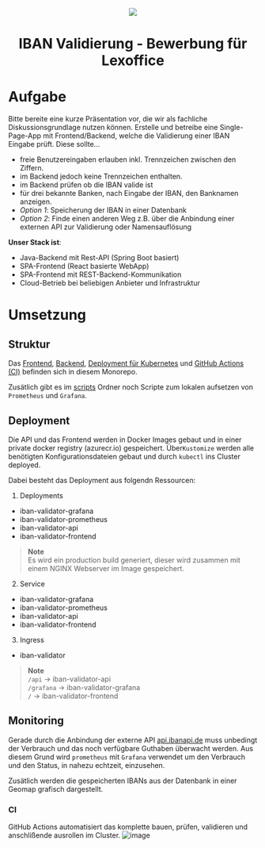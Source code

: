 <p align="center">
<img src="https://user-images.githubusercontent.com/25115243/212448089-afb26657-7713-4def-9a27-137becaf7185.png" />
<h1 align="center">IBAN Validierung - Bewerbung für Lexoffice</h1>
</p>

# Aufgabe

Bitte bereite eine kurze Präsentation vor, die wir als fachliche Diskussionsgrundlage nutzen können. Erstelle und betreibe eine Single-Page-App mit Frontend/Backend, welche die Validierung einer IBAN Eingabe prüft. Diese sollte…
- freie Benutzereingaben erlauben inkl. Trennzeichen zwischen den Ziffern.
- im Backend jedoch keine Trennzeichen enthalten.
- im Backend prüfen ob die IBAN valide ist
- für drei bekannte Banken, nach Eingabe der IBAN, den Banknamen anzeigen.
- *Option 1*: Speicherung der IBAN in einer Datenbank  
- *Option 2*: Finde einen anderen Weg z.B. über die Anbindung einer externen API zur Validierung oder Namensauflösung

**Unser Stack ist**:
- Java-Backend mit Rest-API (Spring Boot basiert)
- SPA-Frontend (React basierte WebApp)
- SPA-Frontend mit REST-Backend-Kommunikation
- Cloud-Betrieb bei beliebigen Anbieter und Infrastruktur

# Umsetzung

## Struktur 
Das [Frontend](/frontend#readme), [Backend](/backend#readme), [Deployment für Kubernetes](/k8s#readme) und [GitHub Actions (CI)](/.github/workflows/ci.yml) befinden sich in diesem Monorepo.

Zusätlich gibt es im [scripts](/scripts#readme) Ordner noch Scripte zum lokalen aufsetzen von `Prometheus` und `Grafana`.

## Deployment

Die API und das Frontend werden in Docker Images gebaut und in einer private docker registry (azurecr.io) gespeichert. Über`Kustomize` werden alle benötigten Konfigurationsdateien gebaut und durch `kubectl` ins Cluster deployed. 

Dabei besteht das Deployment aus folgendn Ressourcen:

1. Deployments 
- iban-validator-grafana
- iban-validator-prometheus
- iban-validator-api
- iban-validator-frontend<br/>
> **Note**<br/>
> Es wird ein production build generiert, dieser wird zusammen mit einem NGINX Webserver im Image gespeichert. 
2. Service
- iban-validator-grafana
- iban-validator-prometheus
- iban-validator-api
- iban-validator-frontend
3. Ingress
- iban-validator
> **Note**<br/>
> `/api` -> iban-validator-api <br/>
> `/grafana` -> iban-validator-grafana <br/>
> `/` -> iban-validator-frontend

## Monitoring
Gerade durch die Anbindung der externe API [api.ibanapi.de](https://api.ibanapi.de) muss unbedingt der Verbrauch und das noch verfügbare Guthaben überwacht werden. Aus diesem Grund wird `prometheus` mit `Grafana` verwendet um den Verbrauch und den Status, in nahezu echtzeit, einzusehen. 

Zusätlich werden die gespeicherten IBANs aus der Datenbank in einer Geomap grafisch dargestellt. 

### CI

GitHub Actions automatisiert das komplette bauen, prüfen, validieren und anschlißende ausrollen im Cluster. 
![image](https://user-images.githubusercontent.com/25115243/212552370-568e60e9-78ba-4977-bde7-d1d394235c06.png)
